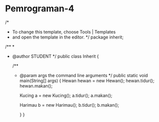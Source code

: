 # Pemrograman-4
/*
 * To change this template, choose Tools | Templates
 * and open the template in the editor.
 */
package inherit;

/**
 *
 * @author STUDENT
 */
public class Inherit {

    /**
     * @param args the command line arguments
     */
    public static void main(String[] args) {
        Hewan hewan = new Hewan();
        hewan.tidur();
        hewan.makan();

        Kucing a = new Kucing();
        a.tidur();
        a.makan();
        
        Harimau b = new Harimau();
        b.tidur();
        b.makan();
        
        }
    }


